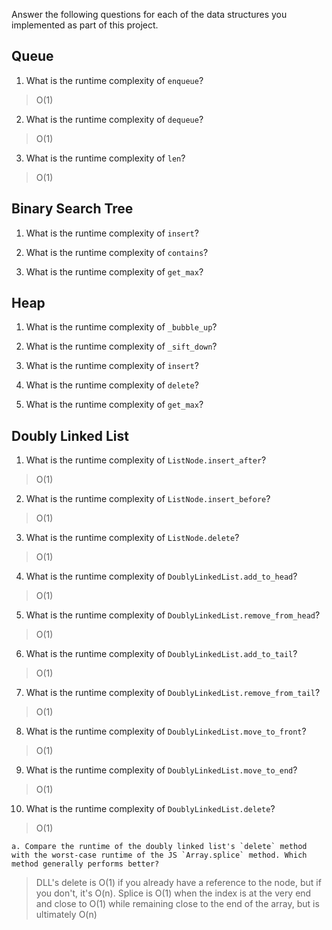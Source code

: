 Answer the following questions for each of the data structures you implemented as part of this project.

## Queue

1. What is the runtime complexity of `enqueue`?
>O(1)

2. What is the runtime complexity of `dequeue`?
>O(1)

3. What is the runtime complexity of `len`?
>O(1)

## Binary Search Tree

1. What is the runtime complexity of `insert`? 

2. What is the runtime complexity of `contains`?

3. What is the runtime complexity of `get_max`? 

## Heap

1. What is the runtime complexity of `_bubble_up`?

2. What is the runtime complexity of `_sift_down`?

3. What is the runtime complexity of `insert`?

4. What is the runtime complexity of `delete`?

5. What is the runtime complexity of `get_max`?

## Doubly Linked List

1. What is the runtime complexity of `ListNode.insert_after`?
>O(1)

2. What is the runtime complexity of `ListNode.insert_before`?
>O(1)

3. What is the runtime complexity of `ListNode.delete`?
>O(1)

4. What is the runtime complexity of `DoublyLinkedList.add_to_head`?
>O(1)

5. What is the runtime complexity of `DoublyLinkedList.remove_from_head`?
>O(1)

6. What is the runtime complexity of `DoublyLinkedList.add_to_tail`?
>O(1)

7. What is the runtime complexity of `DoublyLinkedList.remove_from_tail`?
>O(1)

8. What is the runtime complexity of `DoublyLinkedList.move_to_front`?
>O(1)

9. What is the runtime complexity of `DoublyLinkedList.move_to_end`?
>O(1)

10. What is the runtime complexity of `DoublyLinkedList.delete`?
>O(1)

    a. Compare the runtime of the doubly linked list's `delete` method with the worst-case runtime of the JS `Array.splice` method. Which method generally performs better?
> DLL's delete is O(1) if you already have a reference to the node, but if you don't, it's O(n). Splice is O(1) when the index is at the very end and close to O(1) while remaining close to the end of the array, but is ultimately O(n)